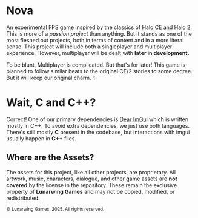 # Nova

An experimental FPS game inspired by the classics of Halo CE and Halo 2. This is more of a *passion project* than anything. But it stands as one of the most fleshed out projects, both in terms of content and in a more literal sense. This project will include both a singleplayer and multiplayer experience. However, multiplayer will be dealt with **later in development.**

To be blunt, Multiplayer is complicated. But that's for later! This game is planned to follow similar beats to the original CE/2 stories to some degree. But it will keep our original charm. ✨

# Wait, C **and** C++?

Correct! One of our primary dependencies is [Dear ImGui]() which is written mostly in C++. To avoid extra dependencies, we just use both languages. There's still mostly **C** present in the codebase, but interactions with imgui usually happen in **C++** files.

## Where are the Assets?

The assets for this project, like all other projects, are proprietary. All artwork, music, characters, dialogue, and other game assets are **not covered** by the license in the repository. These remain the exclusive property of **Lunarwing Games** and may not be copied, modified, or redistributed.

<sub>© Lunarwing Games, 2025. All rights reserved.</sub>
